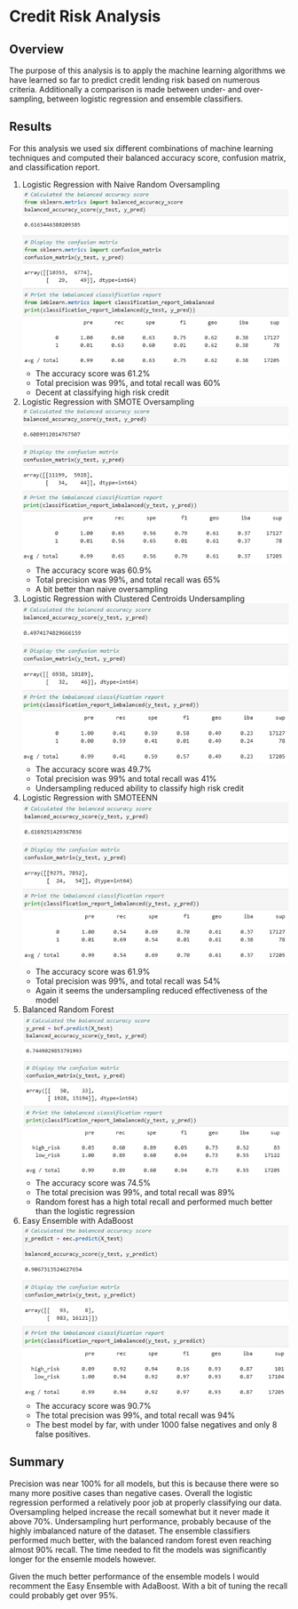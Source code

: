 # Credit Risk Analysis

## Overview
<!-- Purpose of the analysis we performed -->
The purpose of this analysis is to apply the machine learning algorithms we have learned so far to predict credit lending risk based on numerous criteria. Additionally a comparison is made between under- and over-sampling, between logistic regression and ensemble classifiers. 

## Results

For this analysis we used six different combinations of machine learning techniques and computed their balanced accuracy score, confusion matrix, and classification report.
<!-- Bulleted List -->
<!-- Describe the balanced accuracy score and precision and recall of all six machine learning models -->
1. Logistic Regression with Naive Random Oversampling
	![Logistic Regression with Naive Random Oversampling](media/log_random.png)
	* The accuracy score was 61.2%
	* Total precision was 99%, and total recall was 60%
	* Decent at classifying high risk credit
2. Logistic Regression with SMOTE Oversampling
	![Logistic Regression with SMOTE Oversampling](media/log_SMOTE.png)
	* The accuracy score was 60.9%
	* Total precision was 99%, and total recall was 65%
	* A bit better than naive oversampling
3. Logistic Regression with Clustered Centroids Undersampling
	![Logistic Regression with Clustered Centroids Undersampling](media/log_under.png)
	* The accuracy score was 49.7%
	* Total precision was 99% and total recall was 41%
	* Undersampling reduced ability to classify high risk credit
4. Logistic Regression with SMOTEENN
	![Logistic Regression with SMOTEENN](media/log_SMOTEENN.png)
	* The accuracy score was 61.9%
	* Total precision was 99%, and total recall was 54%
	* Again it seems the undersampling reduced effectiveness of the model
5. Balanced Random Forest
	![Balanced Random Forest](media/ensemble_balanced.png)
	* The accuracy score was 74.5%
	* The total precision was 99%, and total recall was 89%
	* Random forest has a high total recall and performed much better than the logistic regression
6. Easy Ensemble with AdaBoost
	![Easy Ensemble with AdaBoost](media/ensemble_boost.png)
	* The accuracy score was 90.7%
	* The total precision was 99%, and total recall was 94%
	* The best model by far, with under 1000 false negatives and only 8 false positives. 


## Summary
<!-- Quick overview of the results -->
Precision was near 100% for all models, but this is because there were so many more positive cases than negative cases. Overall the logistic regression performed a relatively poor job at properly classifying our data. Oversampling helped increase the recall somewhat but it never made it above 70%. Undersampling hurt performance, probably because of the highly imbalanced nature of the dataset. The ensemble classifiers performed much better, with the balanced random forest even reaching almost 90% recall. The time needed to fit the models was significantly longer for  the ensemle models however. 
<!-- Recommendation of a model, or no recommendation. Provide a justification -->
Given the much better performance of the ensemble models I would recomment the Easy Ensemble with AdaBoost. With a bit of tuning the recall could probably get over 95%.
